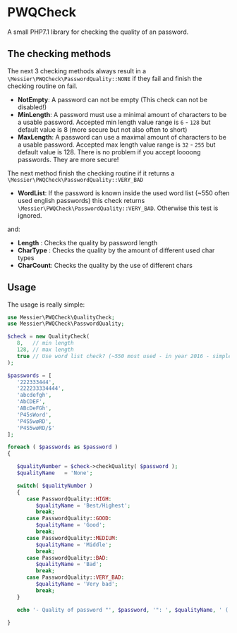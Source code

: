 # PWQCheck

A small PHP7.1 library for checking the quality of an password.

## The checking methods

The next 3 checking methods always result in a `\Messier\PWQCheck\PasswordQuality::NONE` if they fail and
finish the checking routine on fail.

* **NotEmpty**:     A password can not be empty (This check can not be disabled!)
* **MinLength**:    A password must use a minimal amount of characters to be a usable password. Accepted min length
                    value range is `6` - `128` but default value is 8 (more secure but not also often to short)
* **MaxLength**:    A password can use a maximal amount of characters to be a usable password. Accepted max length value
                    range is `32` - `255` but default value is 128. There is no problem if you accept loooong passwords.
                    They are more secure!

The next method finish the checking routine if it returns a `\Messier\PWQCheck\PasswordQuality::VERY_BAD`

* **WordList**:     If the password is known inside the used word list (~550 often used english passwords) this check
                    returns  `\Messier\PWQCheck\PasswordQuality::VERY_BAD`. Otherwise this test is ignored.

and:

* **Length**   :    Checks the quality by password length
* **CharType** :    Checks the quality by the amount of different used char types
* **CharCount**:    Checks the quality by the use of different chars

## Usage

The usage is really simple:

```php
use Messier\PWQCheck\QualityCheck;
use Messier\PWQCheck\PasswordQuality;

$check = new QualityCheck(
   8,   // min length
   128, // max length
   true // Use word list check? (~550 most used - in year 2016 - simple english passwords)
);

$passwords = [
   '222333444',
   '222233334444',
   'abcdefgh',
   'AbCDEF',
   'ABcDeFGh',
   'P45sWord',
   'P4S5wøRD',
   'P4S5wøRD/$'
];

foreach ( $passwords as $password )
{

   $qualityNumber = $check->checkQuality( $password );
   $qualityName   = 'None';

   switch( $qualityNumber )
   {
      case PasswordQuality::HIGH:
         $qualityName = 'Best/Highest';
         break;
      case PasswordQuality::GOOD:
         $qualityName = 'Good';
         break;
      case PasswordQuality::MEDIUM:
         $qualityName = 'Middle';
         break;
      case PasswordQuality::BAD:
         $qualityName = 'Bad';
         break;
      case PasswordQuality::VERY_BAD:
         $qualityName = 'Very bad';
         break;
   }

   echo '- Quality of password "', $password, '": ', $qualityName, ' (', $qualityNumber, ")\n";

}
```
